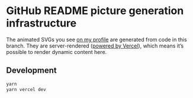 # GitHub README picture generation infrastructure

The animated SVGs you see [on my profile](https://github.com/dtinth) are
generated from code in this branch. They are server-rendered
([powered by Vercel](https://vercel.com/docs/runtimes#official-runtimes/node-js)),
which means it’s possible to render dynamic content here.

## Development

```sh
yarn
yarn vercel dev
```
